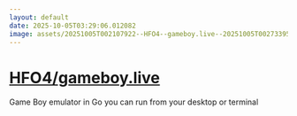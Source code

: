 ```yaml
---
layout: default
date: 2025-10-05T03:29:06.012082
image: assets/20251005T002107922--HFO4--gameboy.live--20251005T002733959--cropped.png
---
```


# [HFO4/gameboy.live](https://github.com/HFO4/gameboy.live)

Game Boy emulator in Go you can run from your desktop or terminal
